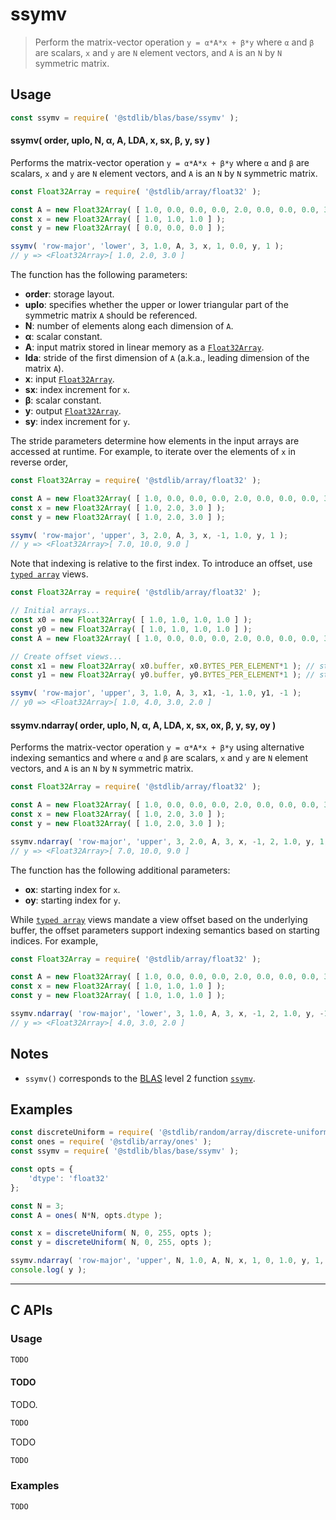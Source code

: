 <!--

@license Apache-2.0

Copyright (c) 2024 The Stdlib Authors.

Licensed under the Apache License, Version 2.0 (the "License");
you may not use this file except in compliance with the License.
You may obtain a copy of the License at

   http://www.apache.org/licenses/LICENSE-2.0

Unless required by applicable law or agreed to in writing, software
distributed under the License is distributed on an "AS IS" BASIS,
WITHOUT WARRANTIES OR CONDITIONS OF ANY KIND, either express or implied.
See the License for the specific language governing permissions and
limitations under the License.

-->

# ssymv

> Perform the matrix-vector operation `y = α*A*x + β*y` where `α` and `β` are scalars, `x` and `y` are `N` element vectors, and `A` is an `N` by `N` symmetric matrix.

<section class="usage">

## Usage

```javascript
const ssymv = require( '@stdlib/blas/base/ssymv' );
```

#### ssymv( order, uplo, N, α, A, LDA, x, sx, β, y, sy )

Performs the matrix-vector operation `y = α*A*x + β*y` where `α` and `β` are scalars, `x` and `y` are `N` element vectors, and `A` is an `N` by `N` symmetric matrix.

```javascript
const Float32Array = require( '@stdlib/array/float32' );

const A = new Float32Array( [ 1.0, 0.0, 0.0, 0.0, 2.0, 0.0, 0.0, 0.0, 3.0 ] );
const x = new Float32Array( [ 1.0, 1.0, 1.0 ] );
const y = new Float32Array( [ 0.0, 0.0, 0.0 ] );

ssymv( 'row-major', 'lower', 3, 1.0, A, 3, x, 1, 0.0, y, 1 );
// y => <Float32Array>[ 1.0, 2.0, 3.0 ]
```

The function has the following parameters:

-   **order**: storage layout.
-   **uplo**: specifies whether the upper or lower triangular part of the symmetric matrix `A` should be referenced.
-   **N**: number of elements along each dimension of `A`.
-   **α**: scalar constant.
-   **A**: input matrix stored in linear memory as a [`Float32Array`][mdn-float32array].
-   **lda**: stride of the first dimension of `A` (a.k.a., leading dimension of the matrix `A`).
-   **x**: input [`Float32Array`][mdn-float32array].
-   **sx**: index increment for `x`.
-   **β**: scalar constant.
-   **y**: output [`Float32Array`][mdn-float32array].
-   **sy**: index increment for `y`.

The stride parameters determine how elements in the input arrays are accessed at runtime. For example, to iterate over the elements of `x` in reverse order,

```javascript
const Float32Array = require( '@stdlib/array/float32' );

const A = new Float32Array( [ 1.0, 0.0, 0.0, 0.0, 2.0, 0.0, 0.0, 0.0, 3.0 ] );
const x = new Float32Array( [ 1.0, 2.0, 3.0 ] );
const y = new Float32Array( [ 1.0, 2.0, 3.0 ] );

ssymv( 'row-major', 'upper', 3, 2.0, A, 3, x, -1, 1.0, y, 1 );
// y => <Float32Array>[ 7.0, 10.0, 9.0 ]
```

Note that indexing is relative to the first index. To introduce an offset, use [`typed array`][mdn-typed-array] views.

<!-- eslint-disable stdlib/capitalized-comments -->

```javascript
const Float32Array = require( '@stdlib/array/float32' );

// Initial arrays...
const x0 = new Float32Array( [ 1.0, 1.0, 1.0, 1.0 ] );
const y0 = new Float32Array( [ 1.0, 1.0, 1.0, 1.0 ] );
const A = new Float32Array( [ 1.0, 0.0, 0.0, 0.0, 2.0, 0.0, 0.0, 0.0, 3.0 ] );

// Create offset views...
const x1 = new Float32Array( x0.buffer, x0.BYTES_PER_ELEMENT*1 ); // start at 2nd element
const y1 = new Float32Array( y0.buffer, y0.BYTES_PER_ELEMENT*1 ); // start at 2nd element

ssymv( 'row-major', 'upper', 3, 1.0, A, 3, x1, -1, 1.0, y1, -1 );
// y0 => <Float32Array>[ 1.0, 4.0, 3.0, 2.0 ]
```

#### ssymv.ndarray( order, uplo, N, α, A, LDA, x, sx, ox, β, y, sy, oy )

Performs the matrix-vector operation `y = α*A*x + β*y` using alternative indexing semantics and where `α` and `β` are scalars, `x` and `y` are `N` element vectors, and `A` is an `N` by `N` symmetric matrix.

```javascript
const Float32Array = require( '@stdlib/array/float32' );

const A = new Float32Array( [ 1.0, 0.0, 0.0, 0.0, 2.0, 0.0, 0.0, 0.0, 3.0 ] );
const x = new Float32Array( [ 1.0, 2.0, 3.0 ] );
const y = new Float32Array( [ 1.0, 2.0, 3.0 ] );

ssymv.ndarray( 'row-major', 'upper', 3, 2.0, A, 3, x, -1, 2, 1.0, y, 1, 0 );
// y => <Float32Array>[ 7.0, 10.0, 9.0 ]
```

The function has the following additional parameters:

-   **ox**: starting index for `x`.
-   **oy**: starting index for `y`.

While [`typed array`][mdn-typed-array] views mandate a view offset based on the underlying buffer, the offset parameters support indexing semantics based on starting indices. For example,

```javascript
const Float32Array = require( '@stdlib/array/float32' );

const A = new Float32Array( [ 1.0, 0.0, 0.0, 0.0, 2.0, 0.0, 0.0, 0.0, 3.0 ] );
const x = new Float32Array( [ 1.0, 1.0, 1.0 ] );
const y = new Float32Array( [ 1.0, 1.0, 1.0 ] );

ssymv.ndarray( 'row-major', 'lower', 3, 1.0, A, 3, x, -1, 2, 1.0, y, -1, 2 );
// y => <Float32Array>[ 4.0, 3.0, 2.0 ]
```

</section>

<!-- /.usage -->

<section class="notes">

## Notes

-   `ssymv()` corresponds to the [BLAS][blas] level 2 function [`ssymv`][ssymv].

</section>

<!-- /.notes -->

<section class="examples">

## Examples

<!-- eslint no-undef: "error" -->

```javascript
const discreteUniform = require( '@stdlib/random/array/discrete-uniform' );
const ones = require( '@stdlib/array/ones' );
const ssymv = require( '@stdlib/blas/base/ssymv' );

const opts = {
    'dtype': 'float32'
};

const N = 3;
const A = ones( N*N, opts.dtype );

const x = discreteUniform( N, 0, 255, opts );
const y = discreteUniform( N, 0, 255, opts );

ssymv.ndarray( 'row-major', 'upper', N, 1.0, A, N, x, 1, 0, 1.0, y, 1, 0 );
console.log( y );
```

</section>

<!-- /.examples -->

<!-- C interface documentation. -->

* * *

<section class="c">

## C APIs

<!-- Section to include introductory text. Make sure to keep an empty line after the intro `section` element and another before the `/section` close. -->

<section class="intro">

</section>

<!-- /.intro -->

<!-- C usage documentation. -->

<section class="usage">

### Usage

```c
TODO
```

#### TODO

TODO.

```c
TODO
```

TODO

```c
TODO
```

</section>

<!-- /.usage -->

<!-- C API usage notes. Make sure to keep an empty line after the `section` element and another before the `/section` close. -->

<section class="notes">

</section>

<!-- /.notes -->

<!-- C API usage examples. -->

<section class="examples">

### Examples

```c
TODO
```

</section>

<!-- /.examples -->

</section>

<!-- /.c -->

<!-- Section for related `stdlib` packages. Do not manually edit this section, as it is automatically populated. -->

<section class="related">

</section>

<!-- /.related -->

<!-- Section for all links. Make sure to keep an empty line after the `section` element and another before the `/section` close. -->

<section class="links">

[blas]: http://www.netlib.org/blas

[ssymv]: https://netlib.org/lapack/explore-html/d2/d94/ssymv_8f.html

[mdn-float32array]: https://developer.mozilla.org/en-US/docs/Web/JavaScript/Reference/Global_Objects/Float32Array

[mdn-typed-array]: https://developer.mozilla.org/en-US/docs/Web/JavaScript/Reference/Global_Objects/TypedArray

</section>

<!-- /.links -->
